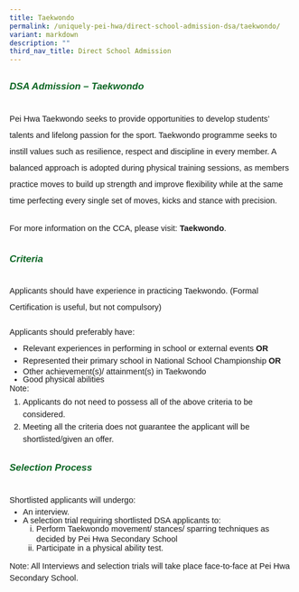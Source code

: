 ```yaml
---
title: Taekwondo
permalink: /uniquely-pei-hwa/direct-school-admission-dsa/taekwondo/
variant: markdown
description: ""
third_nav_title: Direct School Admission
---
```

<h6 style="color:#0B6623;font-family:sans-serif;font-weight:bold;margin-top:30px;"><strong style="font-family:sans-serif;font-size:17px;color:#0B6623;">DSA Admission – Taekwondo</strong></h6>

<p style="font-size:14.5px; line-height:2;margin-top:0px; font-family:sans-serif">Pei Hwa Taekwondo seeks to provide opportunities to develop students’ talents and lifelong passion for the sport. Taekwondo programme seeks to instill values such as resilience, respect and discipline in every member. A balanced approach is adopted during physical training sessions, as members practice moves to build up strength and improve flexibility while at the same time perfecting every single set of moves, kicks and stance with precision.</p>

<p style="font-size:14.5px; line-height:2;margin-top:20px; font-family:sans-serif">For more information on the CCA, please visit: <a style="font-size:14.5px; line-height:1.5;font-family:sans-serif;font-weight:bold;text-decoration: none;" href="https://www.peihwasec.moe.edu.sg/learning-at-pei-hwa/cca/sports-games/taekwondo/"> Taekwondo</a>.</p>

<h6 style="color:#0B6623;font-family:sans-serif;font-weight:bold;margin-top:30px;"><strong style="font-family:sans-serif;font-size:17px;color:#0B6623;">Criteria</strong></h6>
<p style="font-size:14.5px; line-height:2;margin-top:15px; font-family:sans-serif">Applicants should have experience in practicing Taekwondo. (Formal Certification is useful, but not compulsory)</p>
<p style="font-size:14.5px; line-height:2;margin-top:5px; font-family:sans-serif">Applicants should preferably have:</p>
<ul style="margin-top:-10px;">
<li style="font-size:14.5px; line-height:1;font-family:sans-serif;">Relevant experiences in performing in school or external events<strong style="font-size:14.5px; line-height:1.5;font-family:sans-serif;"> OR</strong></li>
<li style="font-size:14.5px; line-height:1;font-family:sans-serif;">Represented their primary school in National School Championship <strong style="font-size:14.5px; line-height:1.5;font-family:sans-serif;"> OR</strong></li>
	<li style="font-size:14.5px; line-height:1;font-family:sans-serif;">Other achievement(s)/ attainment(s) in Taekwondo</li>
		<li style="font-size:14.5px; line-height:1;font-family:sans-serif;">Good physical abilities</li>
</ul>

<p style="margin-top:-20px;font-size:14.5px; line-height:2;font-family:sans-serif;">Note:</p>

<ol style="margin-top:-15px;">
<li style="font-size:14.5px; line-height:1.5;font-family:sans-serif;">Applicants do not need to possess all of the above criteria to be considered.</li>
<li style="font-size:14.5px; line-height:1.5;font-family:sans-serif;">Meeting all the criteria does not guarantee the applicant will be shortlisted/given an offer. </li>
</ol>
<h6 style="color:#0B6623;font-family:sans-serif;font-weight:bold;margin-top:30px;"><strong style="font-family:sans-serif;font-size:17px;color:#0B6623;">Selection Process </strong></h6>

<p style="font-size:14.5px; line-height:2;margin-top:5px; font-family:sans-serif">Shortlisted applicants will undergo:</p>

<ul style="margin-top:-15px;">
<li style="font-size:14.5px; line-height:1;font-family:sans-serif;">An interview.</li>
<li style="font-size:14.5px; line-height:1;font-family:sans-serif;">A selection trial requiring shortlisted DSA applicants to:</li>
	<ol style="margin-top:0px; display">
<li style="font-size:14.5px; line-height:1.2;font-family:sans-serif;list-style-type: lower-roman;">Perform Taekwondo movement/ stances/ sparring techniques as decided by Pei Hwa Secondary School</li>
<li style="font-size:14.5px; line-height:1;font-family:sans-serif;list-style-type: lower-roman;">Participate in a physical ability test.</li>
</ol>
</ul>
<p style="margin-top:5px;font-size:14.5px; line-height:1.5;font-family:sans-serif;">Note: All Interviews and selection trials will take place face-to-face at Pei Hwa Secondary School.</p>